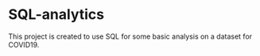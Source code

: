 # SQL-analytics
This project is created to use SQL for some basic analysis on a dataset for COVID19.
